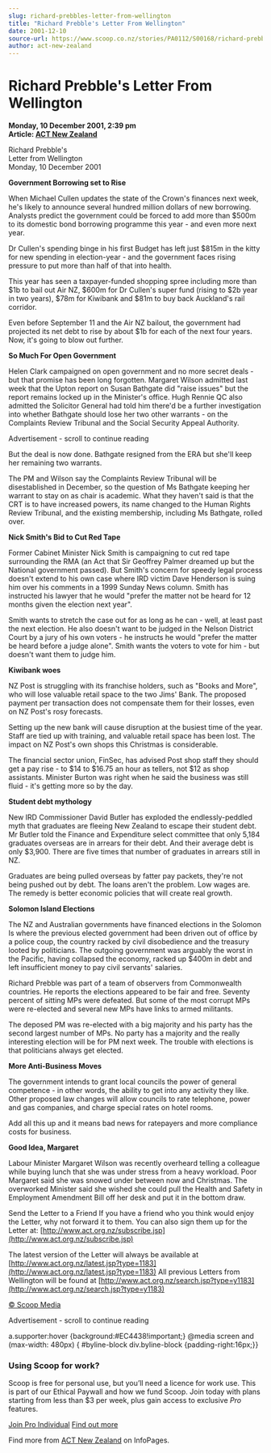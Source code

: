 ```yaml
---
slug: richard-prebbles-letter-from-wellington
title: "Richard Prebble's Letter From Wellington"
date: 2001-12-10
source-url: https://www.scoop.co.nz/stories/PA0112/S00168/richard-prebbles-letter-from-wellington.htm
author: act-new-zealand
---
```

Richard Prebble's Letter From Wellington
========================================

**Monday, 10 December 2001, 2:39 pm**  
**Article: [ACT New Zealand](https://info.scoop.co.nz/ACT_New_Zealand)**

Richard Prebble's  
Letter from Wellington  
Monday, 10 December 2001

**Government Borrowing set to Rise**

When Michael Cullen updates the state of the Crown's finances next week, he's likely to announce several hundred million dollars of new borrowing. Analysts predict the government could be forced to add more than $500m to its domestic bond borrowing programme this year - and even more next year.

Dr Cullen's spending binge in his first Budget has left just $815m in the kitty for new spending in election-year - and the government faces rising pressure to put more than half of that into health.

This year has seen a taxpayer-funded shopping spree including more than $1b to bail out Air NZ, $600m for Dr Cullen's super fund (rising to $2b year in two years), $78m for Kiwibank and $81m to buy back Auckland's rail corridor.

Even before September 11 and the Air NZ bailout, the government had projected its net debt to rise by about $1b for each of the next four years. Now, it's going to blow out further.

**So Much For Open Government**

Helen Clark campaigned on open government and no more secret deals - but that promise has been long forgotten. Margaret Wilson admitted last week that the Upton report on Susan Bathgate did "raise issues" but the report remains locked up in the Minister's office. Hugh Rennie QC also admitted the Solicitor General had told him there'd be a further investigation into whether Bathgate should lose her two other warrants - on the Complaints Review Tribunal and the Social Security Appeal Authority.

Advertisement - scroll to continue reading





But the deal is now done. Bathgate resigned from the ERA but she'll keep her remaining two warrants.

The PM and Wilson say the Complaints Review Tribunal will be disestablished in December, so the question of Ms Bathgate keeping her warrant to stay on as chair is academic. What they haven't said is that the CRT is to have increased powers, its name changed to the Human Rights Review Tribunal, and the existing membership, including Ms Bathgate, rolled over.

**Nick Smith's Bid to Cut Red Tape**

Former Cabinet Minister Nick Smith is campaigning to cut red tape surrounding the RMA (an Act that Sir Geoffrey Palmer dreamed up but the National government passed). But Smith's concern for speedy legal process doesn't extend to his own case where IRD victim Dave Henderson is suing him over his comments in a 1999 Sunday News column. Smith has instructed his lawyer that he would "prefer the matter not be heard for 12 months given the election next year".

Smith wants to stretch the case out for as long as he can - well, at least past the next election. He also doesn't want to be judged in the Nelson District Court by a jury of his own voters - he instructs he would "prefer the matter be heard before a judge alone". Smith wants the voters to vote for him - but doesn't want them to judge him.

**Kiwibank woes**

NZ Post is struggling with its franchise holders, such as "Books and More", who will lose valuable retail space to the two Jims' Bank. The proposed payment per transaction does not compensate them for their losses, even on NZ Post's rosy forecasts.

Setting up the new bank will cause disruption at the busiest time of the year. Staff are tied up with training, and valuable retail space has been lost. The impact on NZ Post's own shops this Christmas is considerable.

The financial sector union, FinSec, has advised Post shop staff they should get a pay rise - to $14 to $16.75 an hour as tellers, not $12 as shop assistants. Minister Burton was right when he said the business was still fluid - it's getting more so by the day.

**Student debt mythology**

New IRD Commissioner David Butler has exploded the endlessly-peddled myth that graduates are fleeing New Zealand to escape their student debt. Mr Butler told the Finance and Expenditure select committee that only 5,184 graduates overseas are in arrears for their debt. And their average debt is only $3,900. There are five times that number of graduates in arrears still in NZ.

Graduates are being pulled overseas by fatter pay packets, they're not being pushed out by debt. The loans aren't the problem. Low wages are. The remedy is better economic policies that will create real growth.

**Solomon Island Elections**

The NZ and Australian governments have financed elections in the Solomon Is where the previous elected government had been driven out of office by a police coup, the country racked by civil disobedience and the treasury looted by politicians. The outgoing government was arguably the worst in the Pacific, having collapsed the economy, racked up $400m in debt and left insufficient money to pay civil servants' salaries.

Richard Prebble was part of a team of observers from Commonwealth countries. He reports the elections appeared to be fair and free. Seventy percent of sitting MPs were defeated. But some of the most corrupt MPs were re-elected and several new MPs have links to armed militants.

The deposed PM was re-elected with a big majority and his party has the second largest number of MPs. No party has a majority and the really interesting election will be for PM next week. The trouble with elections is that politicians always get elected.

**More Anti-Business Moves**

The government intends to grant local councils the power of general competence - in other words, the ability to get into any activity they like. Other proposed law changes will allow councils to rate telephone, power and gas companies, and charge special rates on hotel rooms.

Add all this up and it means bad news for ratepayers and more compliance costs for business.

**Good Idea, Margaret**

Labour Minister Margaret Wilson was recently overheard telling a colleague while buying lunch that she was under stress from a heavy workload. Poor Margaret said she was snowed under between now and Christmas. The overworked Minister said she wished she could pull the Health and Safety in Employment Amendment Bill off her desk and put it in the bottom draw.

Send the Letter to a Friend If you have a friend who you think would enjoy the Letter, why not forward it to them. You can also sign them up for the Letter at: [http://www.act.org.nz/subscribe.jsp](http://www.act.org.nz/subscribe.jsp)

The latest version of the Letter will always be available at [http://www.act.org.nz/latest.jsp?type=1183](http://www.act.org.nz/latest.jsp?type=1183) All previous Letters from Wellington will be found at [http://www.act.org.nz/search.jsp?type=y1183](http://www.act.org.nz/search.jsp?type=y1183)

[© Scoop Media](http://www.scoop.co.nz/about/terms.html)  

Advertisement - scroll to continue reading



a.supporter:hover {background:#EC4438!important;} @media screen and (max-width: 480px) { #byline-block div.byline-block {padding-right:16px;}}

### Using Scoop for work?

Scoop is free for personal use, but you’ll need a licence for work use. This is part of our Ethical Paywall and how we fund Scoop. Join today with plans starting from less than $3 per week, plus gain access to exclusive _Pro_ features.  
  
[Join Pro Individual](https://pro.scoop.co.nz/Individual/?from=ProIn24) [Find out more](https://pro.scoop.co.nz/using-scoop-for-work/?from=ProIn24)

Find more from [ACT New Zealand](https://info.scoop.co.nz/ACT_New_Zealand) on InfoPages.